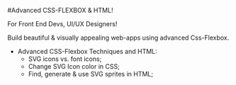 #Advanced CSS-FLEXBOX & HTML!

For Front End Devs, UI/UX Designers!

Build beautiful & visually appealing web-apps using advanced Css-Flexbox.

- Advanced CSS-Flexbox Techniques and HTML:
  - SVG icons vs. font icons;
  - Change SVG Icon color in CSS;
  - Find, generate & use SVG sprites in HTML;
